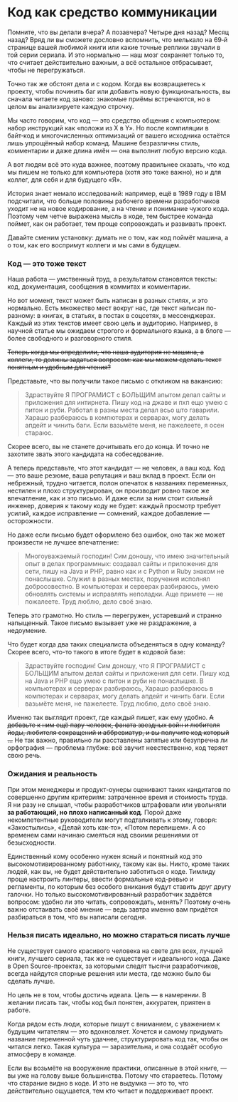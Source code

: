 # Код как средство коммуникации

Помните, что вы делали вчера? А позавчера? Четыре дня назад? Месяц назад?
Вряд ли вы сможете дословно вспомнить, что мелькало на 69‑й странице вашей любимой книги или какие точные реплики звучали в той серии сериала.
 И это нормально — наш мозг сохраняет только то, что считает действительно важным, а всё остальное отбрасывает, чтобы не перегружаться.

Точно так же обстоят дела и с кодом.
Когда вы возвращаетесь к проекту, чтобы починить баг или добавить новую функциональность,
 вы сначала читаете код заново: знакомые приёмы встречаются, но в целом вы анализируете каждую строчку.

Мы часто говорим, что код — это средство общения с компьютером: набор инструкций как «положи из X в Y».
Но после компиляции в байт‑код и многочисленных оптимизаций от вашего исходника остаётся лишь упрощённый набор команд.
Машине безразличны стиль, комментарии и даже длина имён — она выполнит любую версию кода.

А вот людям всё это куда важнее, поэтому правильнее сказать, что код мы пишем не только для компьютера (хотя это тоже важно), но и для коллег, для себя и для будущего «Я».

История знает немало исследований: например, ещё в 1989 году в IBM подсчитали, что больше половины рабочего времени разработчиков уходит не на новое кодирование, а на чтение и понимание чужого кода. Поэтому чем четче выражена мысль в коде, тем быстрее команда поймет, как он работает, тем проще сопровождать и развивать проект.

Давайте сменим установку: думать не о том, как код поймёт машина, а о том, как его воспримут коллеги и мы сами в будущем.

### Код — это тоже текст

Наша работа — умственный труд, а результатом становятся тексты: код, документация, сообщения в коммитах и комментарии.

Но вот момент, текст может быть написан в разных стилях, и это нормально. Есть множество мест вокруг нас, где текст написан по-разному: в книгах, в статьях, в постах в соцсетях, в мессенджерах. Каждый из этих текстов имеет свою цель и аудиторию. Например, в научной статье мы ожидаем строгого и формального языка, а в блоге — более свободного и разговорного стиля.

~~Теперь когда мы определили, что наша аудитория не машина, а коллеги, то должны задаться вопросом: как мы можем сделать текст понятным и удобным для чтения?~~

Представьте, что вы получили такое письмо с откликом на вакансию:

> Здраствуйте
> Я ПРОГРАМИСТ с БОЛЬЩИМ апытом делал сайты и приложения для интирнета. Пишу код на джаве и пхп ещо умею с питон и руби. Работал в разны места делал всьо што гаварили.
> Харашо разбераюсь в компютерах и серварах, могу делать апдейт и чинить баги.
> Если вазьмёте меня, не пажелеете, я осен стараюс.

Скорее всего, вы не станете дочитывать его до конца.
 И точно не захотите звать этого кандидата на собеседование.

А теперь представьте, что этот кандидат — не человек, а ваш код.
Код — это ваше резюме, ваша репутация и ваш вклад в проект.
Если он небрежный, трудно читается, полон опечаток в названиях переменных, нестилен и плохо структурирован, он производит ровно такое же впечатление, как и это письмо.
И даже если за ним стоит сильный инженер, доверия к такому коду не будет: каждый просмотр требует усилий, каждое исправление — сомнений, каждое добавление — осторожности.

Но даже если письмо будет оформлено без ошибок, оно так же может произвести не лучшее впечатление:

> Многоуважаемый господин!
> Сим доношу, что имею значительный опыт в делах программных: создавал сайты и приложения для сети, пишу на Java и PHP, равно как и с Python и Ruby знаком не понаслышке.
> Служил в разных местах, поручения исполнял добросовестно. В компьютерах и серверах разбираюсь, умею обновлять системы и исправлять неполадки.
> Аще примете — не пожалеете. Труд люблю, дело своё знаю.

Теперь это грамотно. Но стиль — перегружен, устаревший и странно напыщенный. 
Такое письмо вызывает уже не раздражение, а недоумение.

Что будет когда два таких специалиста объеденяться в одну команду? 
Скорее всего, что-то такого в итоге будет в кодовой базе:

> Здраствуйте господин!
> Сим доношу, что Я ПРОГРАМИСТ с БОЛЬЩИМ апытом делал сайты и приложения для сети.
> Пишу код на Java и PHP ещо умею с питон и руби не понаслышке. В компьютерах и серверах разбираюсь,
> Харашо разбераюсь в компютерах и серварах, могу делать апдейт и чинить баги.
> Если вазьмёте меня, не пажелеете. Труд люблю, дело своё знаю.

Именно так выглядит проект, где каждый пишет, как ему удобно.
~~А добавьте к ним ещё пару человек, фаната звездных войн и любителя йоды, любителя сокращений и аббревиатур, и вы получите код который ...~~
Не так важно, правильно ли расставлены запятые или безупречна ли орфография — проблема глубже: всё звучит неестественно, код теряет свою речь.

### Ожидания и реальность

При этом менеджеры и продукт-оунеры оценивают таких кандитатов по совершенно другим критериям: затраченное время и стоимость труда.
Я ни разу не слышал, чтобы разработчиков штрафовали или увольняли **за работающий, но плохо написанный код**.
Порой даже некомпетентные руководители могут подталкивать к этому, говоря: «Закостылись», «Делай хоть как-то», «Потом перепишем».
А со временем сами начинаю смеяться над своими решениями от безысходности.

Единственный кому особенно нужен ясный и понятный код это высокомотивированному работнику, такому как вы.
Никто, кроме таких людей, как вы, не будет действительно заботиться о коде.
Тимлиду проще настроить линтеры, ввести формальные код-ревью и регламенты, по которым без особого вникания будут ставить друг другу галочки.
Но только высокомотивированный разработчик задаётся вопросом: удобно ли это читать, сопровождать, менять?
Поэтому очень важно отстаивать своё мнение — ведь завтра именно вам придётся разбираться в том, что вы написали сегодня.

### Нельзя писать идеально, но можно стараться писать лучше

Не существует самого красивого человека на свете для всех, лучшей книги, лучшего сериала, так же не существует и идеального кода.
Даже в Open Source-проектах, за которыми следят тысячи разработчиков, всегда найдутся спорные решения или места, где можно было бы сделать лучше.

Но цель не в том, чтобы достичь идеала. Цель — в намерении. В желании писать так, чтобы код был понятен, аккуратен, приятен в работе.

Когда рядом есть люди, которые пишут с вниманием, с уважением к будущим читателям — это вдохновляет.
Хочется и самому придумать название переменной чуть удачнее, структурировать код так, чтобы он читалcя легко.
Такая культура — заразительна, и она создаёт особую атмосферу в команде.

Если вы возьмёте на вооружение практики, описанные в этой книге, — вы уже на голову выше большинства.
Потому что стараетесь. Потому что старание видно в коде. И это не выдумка — это то, что действительно ощущается, тем кто читает и поддерживает проект.
